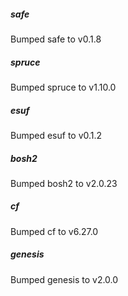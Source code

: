 
##### safe
Bumped safe to v0.1.8

##### spruce
Bumped spruce to v1.10.0

##### esuf
Bumped esuf to v0.1.2

##### bosh2
Bumped bosh2 to v2.0.23

##### cf
Bumped cf to v6.27.0

##### genesis
Bumped genesis to v2.0.0
